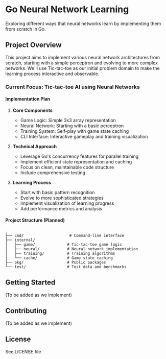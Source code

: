 # Go Neural Network Learning

Exploring different ways that neural networks learn by implementing them from scratch in Go.

## Project Overview

This project aims to implement various neural network architectures from scratch, starting with a simple perceptron and evolving to more complex networks. We'll use Tic-tac-toe as our initial problem domain to make the learning process interactive and observable.

### Current Focus: Tic-tac-toe AI using Neural Networks

#### Implementation Plan

1. **Core Components**
   - Game Logic: Simple 3x3 array representation
   - Neural Network: Starting with a basic perceptron
   - Training System: Self-play with game state caching
   - CLI Interface: Interactive gameplay and training visualization

2. **Technical Approach**
   - Leverage Go's concurrency features for parallel training
   - Implement efficient state representation and caching
   - Focus on clean, maintainable code structure
   - Include comprehensive testing

3. **Learning Process**
   - Start with basic pattern recognition
   - Evolve to more sophisticated strategies
   - Implement visualization of learning progress
   - Add performance metrics and analysis

#### Project Structure (Planned)
```
.
├── cmd/                    # Command-line interface
├── internal/
│   ├── game/              # Tic-tac-toe game logic
│   ├── neural/            # Neural network implementation
│   ├── training/          # Training algorithms
│   └── cache/             # Game state caching
├── pkg/                   # Public packages
└── test/                  # Test data and benchmarks
```

## Getting Started
(To be added as we implement)

## Contributing
(To be added as we implement)

## License
See LICENSE file
